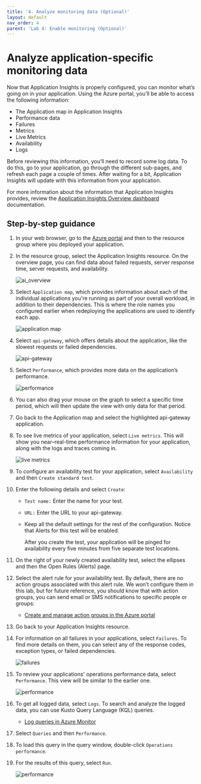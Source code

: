 ```yaml
---
title: '4. Analyze monitoring data (Optional)'
layout: default
nav_order: 4
parent: 'Lab 4: Enable monitoring (Optional)'
---
```


# Analyze application-specific monitoring data

Now that Application Insights is properly configured, you can monitor what’s going on in your application. Using the Azure portal, you’ll be able to access the following information:

- The Application map in Application Insights
- Performance data
- Failures
- Metrics
- Live Metrics
- Availability
- Logs

Before reviewing this information, you’ll need to record some log data. To do this, go to your application, go through the different sub-pages, and refresh each page a couple of times. After waiting for a bit, Application Insights will update with this information from your application.

For more information about the information that Application Insights provides, review the [Application Insights Overview dashboard](https://learn.microsoft.com/azure/azure-monitor/app/overview-dashboard) documentation.

## Step-by-step guidance

1.  In your web browser, go to the [Azure portal](http://portal.azure.com/) and then to the resource group where you deployed your application.
1.  In the resource group, select the Application Insights resource. On the overview page, you can find data about failed requests, server response time, server requests, and availability.

    ![ai_overview](../../images/ai_overview.png)

1.  Select `Application map`, which provides information about each of the individual applications you're running as part of your overall workload, in addition to their dependencies. This is where the role names you configured earlier when redeploying the applications are used to identify each app.

    ![application map](../../images/app-map.png)

1.  Select `api-gateway`, which offers details about the application, like the slowest requests or failed dependencies.

    ![api-gateway](../../images/api-gateway.png)

1.  Select `Performance`, which provides more data on the application’s performance.

    ![performance](../../images/api-gw-perf.png)

1.  You can also drag your mouse on the graph to select a specific time period, which will then update the view with only data for that period.
1.  Go back to the Application map and select the highlighted api-gateway application.
1.  To see live metrics of your application, select `Live metrics`. This will show you near–real-time performance information for your application, along with the logs and traces coming in.

    ![live metrics](../../images/live-perf.png)

1.  To configure an availability test for your application, select `Availability` and then `Create standard test`.
1. Enter the following details and select `Create`:
    - `Test name:` Enter the name for your test.
    - `URL:` Enter the URL to your api-gateway.
    - Keep all the default settings for the rest of the configuration. Notice that Alerts for this test will be enabled.

        After you create the test, your application will be pinged for availability every five minutes from five separate test locations.

1. On the right of your newly created availability test, select the ellipses and then the Open Rules (Alerts) page.
1. Select the alert rule for your availability test. By default, there are no action groups associated with this alert rule. We won’t configure them in this lab, but for future reference, you should know that with action groups, you can send email or SMS notifications to specific people or groups:

    - [Create and manage action groups in the Azure portal](https://docs.microsoft.com/azure/azure-monitor/alerts/action-groups)

1. Go back to your Application Insights resource.
1. For information on all failures in your applications, select `Failures`. To find more details on them, you can select any of the response codes, exception types, or failed dependencies.

    ![failures](../../images/failure.png)

1. To review your applications' operations performance data, select `Performance`. This view will be similar to the earlier one.

    ![performance](../../images/perf2.png)

1. To get all logged data, select `Logs`. To search and analyze the logged data, you can use Kusto Query Language (KQL) queries.
    - [Log queries in Azure Monitor](https://docs.microsoft.com/azure/azure-monitor/logs/log-query-overview)
1. Select `Queries` and then `Performance`.
1. To load this query in the query window, double-click `Operations performance`.
1. For the results of this query, select `Run`.

    ![performance](../../images/performance3.png)